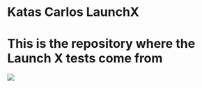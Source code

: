 # Katas Carlos LaunchX
<h1 >This is the repository where the Launch X tests come from</h1>
<img src="https://inajourney.files.wordpress.com/2015/12/animate.gif" >
